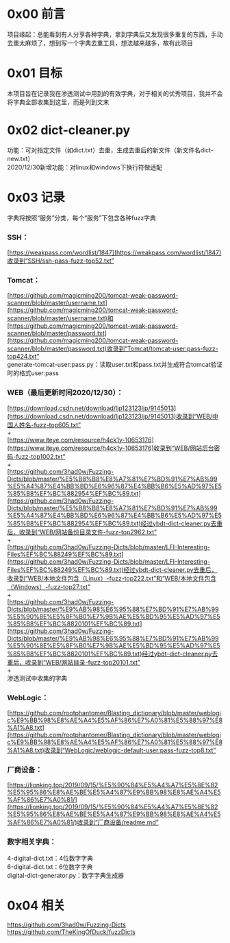 # 0x00 前言
项目缘起：总能看到有人分享各种字典，拿到字典后又发现很多重复的东西，手动去重太麻烦了，想到写一个字典去重工具，想法越来越多，故有此项目

# 0x01 目标
本项目旨在记录我在渗透测试中用到的有效字典，对于相关的优秀项目，我并不会将字典全部收集到这里，而是列到文末

# 0x02 dict-cleaner.py
功能：可对指定文件（如dict.txt）去重，生成去重后的新文件（新文件名dict-new.txt）  
2020/12/30新增功能：对linux和windows下换行符做适配

# 0x03 记录
字典将按照“服务”分类，每个“服务”下包含各种fuzz字典

### SSH：
[https://weakpass.com/wordlist/1847](https://weakpass.com/wordlist/1847)收录到“SSH/ssh-pass-fuzz-top52.txt”

### Tomcat：
[https://github.com/magicming200/tomcat-weak-password-scanner/blob/master/username.txt](https://github.com/magicming200/tomcat-weak-password-scanner/blob/master/username.txt)和[https://github.com/magicming200/tomcat-weak-password-scanner/blob/master/password.txt](https://github.com/magicming200/tomcat-weak-password-scanner/blob/master/password.txt)收录到“Tomcat/tomcat-user:pass-fuzz-top424.txt”  
generate-tomcat-user:pass.py：读取user.txt和pass.txt并生成符合tomcat验证时的格式user:pass

### WEB（最后更新时间2020/12/30）：
[https://download.csdn.net/download/ljp123123ljp/9145013](https://download.csdn.net/download/ljp123123ljp/9145013)收录到“WEB/中国人姓名-fuzz-top605.txt”  
+  
[https://www.iteye.com/resource/h4ck1y-10653176](https://www.iteye.com/resource/h4ck1y-10653176)收录到“WEB/网站后台密码-fuzz-top1002.txt”  
+  
[https://github.com/3had0w/Fuzzing-Dicts/blob/master/%E5%B8%B8%E8%A7%81%E7%BD%91%E7%AB%99%E5%A4%87%E4%BB%BD%E6%96%87%E4%BB%B6%E5%AD%97%E5%85%B8%EF%BC%882954%EF%BC%89.txt](https://github.com/3had0w/Fuzzing-Dicts/blob/master/%E5%B8%B8%E8%A7%81%E7%BD%91%E7%AB%99%E5%A4%87%E4%BB%BD%E6%96%87%E4%BB%B6%E5%AD%97%E5%85%B8%EF%BC%882954%EF%BC%89.txt)经过ybdt-dict-cleaner.py去重后，收录到“WEB/网站备份目录文件-fuzz-top2962.txt”  
+  
[https://github.com/3had0w/Fuzzing-Dicts/blob/master/LFI-Interesting-Files%EF%BC%88249%EF%BC%89.txt](https://github.com/3had0w/Fuzzing-Dicts/blob/master/LFI-Interesting-Files%EF%BC%88249%EF%BC%89.txt)经过ybdt-dict-cleaner.py去重后，收录到“WEB/本地文件包含（Linux）-fuzz-top222.txt”和“WEB/本地文件包含（Windows）-fuzz-top27.txt”  
+  
[https://github.com/3had0w/Fuzzing-Dicts/blob/master/%E9%AB%98%E6%95%88%E7%BD%91%E7%AB%99%E5%90%8E%E5%8F%B0%E7%9B%AE%E5%BD%95%E5%AD%97%E5%85%B8%EF%BC%8820101%EF%BC%89.txt](https://github.com/3had0w/Fuzzing-Dicts/blob/master/%E9%AB%98%E6%95%88%E7%BD%91%E7%AB%99%E5%90%8E%E5%8F%B0%E7%9B%AE%E5%BD%95%E5%AD%97%E5%85%B8%EF%BC%8820101%EF%BC%89.txt)经过ybdt-dict-cleaner.py去重后，收录到“WEB/网站目录-fuzz-top20101.txt”  
+  
渗透测试中收集的字典

### WebLogic：
[https://github.com/rootphantomer/Blasting_dictionary/blob/master/weblogic%E9%BB%98%E8%AE%A4%E5%AF%86%E7%A0%81%E5%88%97%E8%A1%A8.txt](https://github.com/rootphantomer/Blasting_dictionary/blob/master/weblogic%E9%BB%98%E8%AE%A4%E5%AF%86%E7%A0%81%E5%88%97%E8%A1%A8.txt)收录到“WebLogic/weblogic-default-user:pass-fuzz-top8.txt”

### 厂商设备：
[https://lionking.top/2019/09/15/%E5%90%84%E5%A4%A7%E5%8E%82%E5%95%86%E8%AE%BE%E5%A4%87%E9%BB%98%E8%AE%A4%E5%AF%86%E7%A0%81/](https://lionking.top/2019/09/15/%E5%90%84%E5%A4%A7%E5%8E%82%E5%95%86%E8%AE%BE%E5%A4%87%E9%BB%98%E8%AE%A4%E5%AF%86%E7%A0%81/)收录到“厂商设备/readme.md”

### 数字相关字典：
4-digital-dict.txt：4位数字字典  
6-digital-dict.txt：6位数字字典  
digital-dict-generator.py：数字字典生成器

# 0x04 相关
https://github.com/3had0w/Fuzzing-Dicts  
https://github.com/TheKingOfDuck/fuzzDicts
